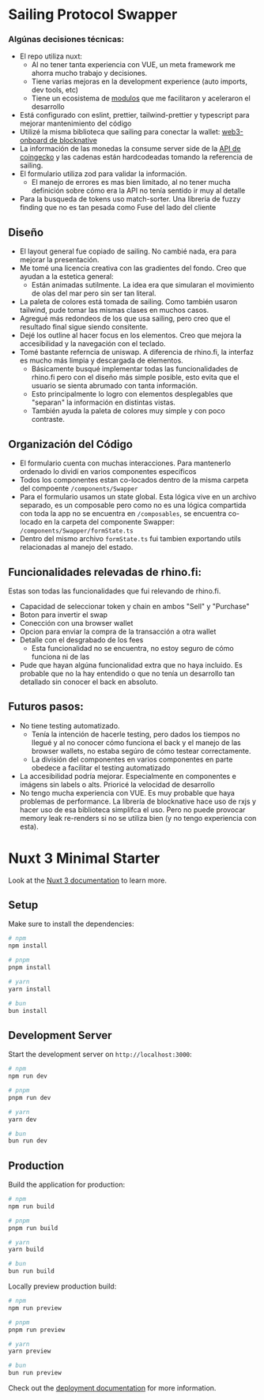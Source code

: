 # Sailing Protocol Swapper

### Algúnas decisiones técnicas:

- El repo utiliza nuxt:
  - Al no tener tanta experiencia con VUE, un meta framework me ahorra mucho trabajo y decisiones.
  - Tiene varias mejoras en la development experience (auto imports, dev tools, etc)
  - Tiene un ecosistema de [modulos](https://nuxt.com/modules) que me facilitaron y aceleraron el desarrollo
- Está configurado con eslint, prettier, tailwind-prettier y typescript para mejorar mantenimiento del código
- Utilizé la misma biblioteca que sailing para conectar la wallet: [web3-onboard de blocknative](https://onboard.blocknative.com/)
- La información de las monedas la consume server side de la [API de coingecko](https://www.coingecko.com/en/api) y las cadenas están hardcodeadas tomando la referencia de sailing.
- El formulario utiliza zod para validar la información.
  - El manejo de errores es mas bien limitado, al no tener mucha definición sobre cómo era la API no tenía sentido ir muy al detalle
- Para la busqueda de tokens uso match-sorter. Una libreria de fuzzy finding que no es tan pesada como Fuse del lado del cliente

## Diseño

- El layout general fue copiado de sailing. No cambié nada, era para mejorar la presentación.
- Me tomé una licencia creativa con las gradientes del fondo. Creo que ayudan a la estetica general:
  - Están animadas sutilmente. La idea era que simularan el movimiento de olas del mar pero sin ser tan literal.
- La paleta de colores está tomada de sailing. Como también usaron tailwind, pude tomar las mismas clases en muchos casos.
- Agregué más redondeos de los que usa sailing, pero creo que el resultado final sigue siendo consitente.
- Dejé los outline al hacer focus en los elementos. Creo que mejora la accesibilidad y la navegación con el teclado.
- Tomé bastante referncia de uniswap. A diferencia de rhino.fi, la interfaz es mucho más limpia y descargada de elementos.
  - Básicamente busqué implementar todas las funcionalidades de rhino.fi pero con el diseño más simple posible, esto evita que el usuario se sienta abrumado con tanta información.
  - Esto principalmente lo logro con elementos desplegables que "separan" la información en distintas vistas.
  - También ayuda la paleta de colores muy simple y con poco contraste.

## Organización del Código

- El formulario cuenta con muchas interacciones. Para mantenerlo ordenado lo dividí en varios componentes específicos
- Todos los componentes estan co-locados dentro de la misma carpeta del compoente `/components/Swapper`
- Para el formulario usamos un state global. Esta lógica vive en un archivo separado, es un composable pero como no es una lógica compartida con toda la app no se encuentra en `/composables`, se encuentra co-locado en la carpeta del componente Swapper: `/components/Swapper/formState.ts`
- Dentro del mismo archivo `formState.ts` fui tambien exportando utils relacionadas al manejo del estado.

## Funcionalidades relevadas de rhino.fi:

Estas son todas las funcionalidades que fui relevando de rhino.fi.

- Capacidad de seleccionar token y chain en ambos "Sell" y "Purchase"
- Boton para invertir el swap
- Conección con una browser wallet
- Opcion para enviar la compra de la transacción a otra wallet
- Detalle con el desgrabado de los fees
  - Esta funcionalidad no se encuentra, no estoy seguro de cómo funciona ni de las
- Pude que hayan algúna funcionalidad extra que no haya incluido. Es probable que no la hay entendido o que no tenía un desarrollo tan detallado sin conocer el back en absoluto.

## Futuros pasos:

- No tiene testing automatizado.
  - Tenía la intención de hacerle testing, pero dados los tiempos no llegué y al no conocer cómo funciona el back y el manejo de las browser wallets, no estaba segúro de cómo testear correctamente.
  - La división del componentes en varios componentes en parte obedece a facilitar el testing automatizado
- La accesibilidad podría mejorar. Especialmente en componentes e imágens sin labels o alts. Prioricé la velocidad de desarrollo
- No tengo mucha experiencia con VUE. Es muy probable que haya problemas de performance. La librería de blocknative hace uso de rxjs y hacer uso de esa biblioteca simplifca el uso. Pero no puede provocar memory leak re-renders si no se utiliza bien (y no tengo experiencia con esta).

# Nuxt 3 Minimal Starter

Look at the [Nuxt 3 documentation](https://nuxt.com/docs/getting-started/introduction) to learn more.

## Setup

Make sure to install the dependencies:

```bash
# npm
npm install

# pnpm
pnpm install

# yarn
yarn install

# bun
bun install
```

## Development Server

Start the development server on `http://localhost:3000`:

```bash
# npm
npm run dev

# pnpm
pnpm run dev

# yarn
yarn dev

# bun
bun run dev
```

## Production

Build the application for production:

```bash
# npm
npm run build

# pnpm
pnpm run build

# yarn
yarn build

# bun
bun run build
```

Locally preview production build:

```bash
# npm
npm run preview

# pnpm
pnpm run preview

# yarn
yarn preview

# bun
bun run preview
```

Check out the [deployment documentation](https://nuxt.com/docs/getting-started/deployment) for more information.

